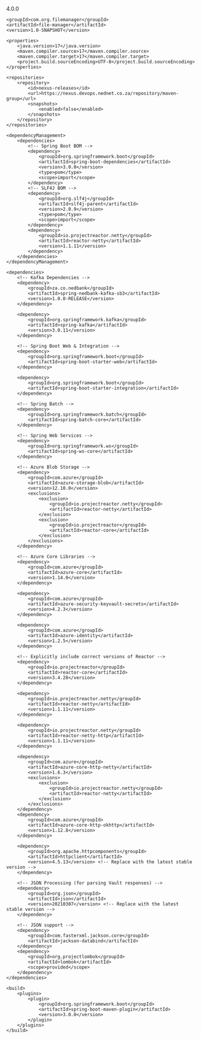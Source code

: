 <project xmlns="http://maven.apache.org/POM/4.0.0"
         xmlns:xsi="http://www.w3.org/2001/XMLSchema-instance"
         xsi:schemaLocation="http://maven.apache.org/POM/4.0.0 http://maven.apache.org/xsd/maven-4.0.0.xsd">
    <modelVersion>4.0.0</modelVersion>

    <groupId>com.org.filemanager</groupId>
    <artifactId>file-manager</artifactId>
    <version>1.0-SNAPSHOT</version>

    <properties>
        <java.version>17</java.version>
        <maven.compiler.source>17</maven.compiler.source>
        <maven.compiler.target>17</maven.compiler.target>
        <project.build.sourceEncoding>UTF-8</project.build.sourceEncoding>
    </properties>

    <repositories>
        <repository>
            <id>nexus-releases</id>
            <url>https://nexus.devops.nednet.co.za/repository/maven-group</url>
            <snapshots>
                <enabled>false</enabled>
            </snapshots>
        </repository>
    </repositories>

    <dependencyManagement>
        <dependencies>
            <!-- Spring Boot BOM -->
            <dependency>
                <groupId>org.springframework.boot</groupId>
                <artifactId>spring-boot-dependencies</artifactId>
                <version>3.0.0</version>
                <type>pom</type>
                <scope>import</scope>
            </dependency>
            <!-- SLF4J BOM -->
            <dependency>
                <groupId>org.slf4j</groupId>
                <artifactId>slf4j-parent</artifactId>
                <version>2.0.9</version>
                <type>pom</type>
                <scope>import</scope>
            </dependency>
            <dependency>
                <groupId>io.projectreactor.netty</groupId>
                <artifactId>reactor-netty</artifactId>
                <version>1.1.11</version>
            </dependency>
        </dependencies>
    </dependencyManagement>

    <dependencies>
        <!-- Kafka Dependencies -->
        <dependency>
            <groupId>za.co.nedbank</groupId>
            <artifactId>spring-nedbank-kafka-sb3</artifactId>
            <version>1.0.0-RELEASE</version>
        </dependency>

        <dependency>
            <groupId>org.springframework.kafka</groupId>
            <artifactId>spring-kafka</artifactId>
            <version>3.0.11</version>
        </dependency>

        <!-- Spring Boot Web & Integration -->
        <dependency>
            <groupId>org.springframework.boot</groupId>
            <artifactId>spring-boot-starter-web</artifactId>
        </dependency>

        <dependency>
            <groupId>org.springframework.boot</groupId>
            <artifactId>spring-boot-starter-integration</artifactId>
        </dependency>

        <!-- Spring Batch -->
        <dependency>
            <groupId>org.springframework.batch</groupId>
            <artifactId>spring-batch-core</artifactId>
        </dependency>

        <!-- Spring Web Services -->
        <dependency>
            <groupId>org.springframework.ws</groupId>
            <artifactId>spring-ws-core</artifactId>
        </dependency>

        <!-- Azure Blob Storage -->
        <dependency>
            <groupId>com.azure</groupId>
            <artifactId>azure-storage-blob</artifactId>
            <version>12.10.0</version>
            <exclusions>
                <exclusion>
                    <groupId>io.projectreactor.netty</groupId>
                    <artifactId>reactor-netty</artifactId>
                </exclusion>
                <exclusion>
                    <groupId>io.projectreactor</groupId>
                    <artifactId>reactor-core</artifactId>
                </exclusion>
            </exclusions>
        </dependency>

        <!-- Azure Core Libraries -->
        <dependency>
            <groupId>com.azure</groupId>
            <artifactId>azure-core</artifactId>
            <version>1.14.0</version>
        </dependency>

        <dependency>
            <groupId>com.azure</groupId>
            <artifactId>azure-security-keyvault-secrets</artifactId>
            <version>4.2.3</version>
        </dependency>

        <dependency>
            <groupId>com.azure</groupId>
            <artifactId>azure-identity</artifactId>
            <version>1.2.5</version>
        </dependency>

        <!-- Explicitly include correct versions of Reactor -->
        <dependency>
            <groupId>io.projectreactor</groupId>
            <artifactId>reactor-core</artifactId>
            <version>3.4.28</version>
        </dependency>

        <dependency>
            <groupId>io.projectreactor.netty</groupId>
            <artifactId>reactor-netty</artifactId>
            <version>1.1.11</version>
        </dependency>

        <dependency>
            <groupId>io.projectreactor.netty</groupId>
            <artifactId>reactor-netty-http</artifactId>
            <version>1.1.11</version>
        </dependency>

        <dependency>
            <groupId>com.azure</groupId>
            <artifactId>azure-core-http-netty</artifactId>
            <version>1.6.3</version>
            <exclusions>
                <exclusion>
                    <groupId>io.projectreactor.netty</groupId>
                    <artifactId>reactor-netty</artifactId>
                </exclusion>
            </exclusions>
        </dependency>
        <dependency>
            <groupId>com.azure</groupId>
            <artifactId>azure-core-http-okhttp</artifactId>
            <version>1.12.8</version>
        </dependency>

        <dependency>
            <groupId>org.apache.httpcomponents</groupId>
            <artifactId>httpclient</artifactId>
            <version>4.5.13</version> <!-- Replace with the latest stable version -->
        </dependency>

        <!-- JSON Processing (for parsing Vault responses) -->
        <dependency>
            <groupId>org.json</groupId>
            <artifactId>json</artifactId>
            <version>20210307</version> <!-- Replace with the latest stable version -->
        </dependency>

        <!-- JSON support -->
        <dependency>
            <groupId>com.fasterxml.jackson.core</groupId>
            <artifactId>jackson-databind</artifactId>
        </dependency>
        <dependency>
            <groupId>org.projectlombok</groupId>
            <artifactId>lombok</artifactId>
            <scope>provided</scope>
        </dependency>
    </dependencies>

    <build>
        <plugins>
            <plugin>
                <groupId>org.springframework.boot</groupId>
                <artifactId>spring-boot-maven-plugin</artifactId>
                <version>3.0.0</version>
            </plugin>
        </plugins>
    </build>
</project>
